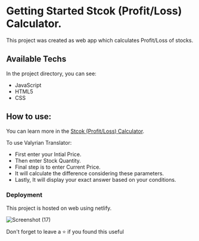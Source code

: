 # Getting Started Stcok (Profit/Loss) Calculator.

This project was created as web app which calculates Profit/Loss of stocks.

## Available Techs

In the project directory, you can see:
- JavaScript
- HTML5
- CSS

## How to use:

You can learn more in the [Stcok (Profit/Loss) Calculator](https://stock-calc-profitloss.netlify.app/).

To use Valyrian Translator:
- First enter your Intial Price.
- Then enter Stock Quantity.
- Final step is to enter Current Price.
- It will calculate the difference considering these parameters.
- Lastly, It will display your exact answer based on your conditions.

### Deployment

This project is hosted on web using netlify.

![Screenshot (17)](https://user-images.githubusercontent.com/108976136/205940897-918a7913-8e2e-4949-95ea-c138d6503166.png)

Don't forget to leave a ⭐ if you found this useful

